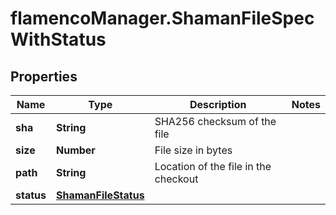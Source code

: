 # flamencoManager.ShamanFileSpecWithStatus

## Properties

Name | Type | Description | Notes
------------ | ------------- | ------------- | -------------
**sha** | **String** | SHA256 checksum of the file | 
**size** | **Number** | File size in bytes | 
**path** | **String** | Location of the file in the checkout | 
**status** | [**ShamanFileStatus**](ShamanFileStatus.md) |  | 


